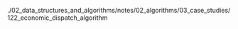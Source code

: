 ./02_data_structures_and_algorithms/notes/02_algorithms/03_case_studies/122_economic_dispatch_algorithm
